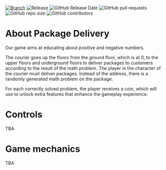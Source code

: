 [![Branch](https://img.shields.io/badge/branch-production-cyan.svg)](https://github.com/fhfDev/packageDelivery)
![Release](https://img.shields.io/github/v/release/fhfDev/packageDelivery?label=version)
![GitHub Release Date](https://img.shields.io/github/release-date/fhfDev/packageDelivery?color=red)
![GitHub pull requests](https://img.shields.io/github/issues-pr-raw/fhfDev/packageDelivery?color=yellow)
![GitHub repo size](https://img.shields.io/github/repo-size/fhfDev/packageDelivery)
![GitHub contributors](https://img.shields.io/github/contributors/fhfDev/packageDelivery)

# About Package Delivery
Our game aims at educating about positive and negative numbers. 

The courier goes up the floors from the ground floor, which is at 0, to the upper floors and underground floors to deliver packages to customers according to the result of the math problem. The player in the character of the courier must deliver packages. Instead of the address, there is a randomly generated math problem on the package. 

For each correctly solved problem, the player receives a coin, which will use to unlock extra features that enhance the gameplay experience.

# Controls
TBA

# Game mechanics
TBA
